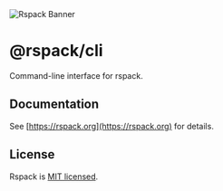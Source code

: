 <picture>
  <source media="(prefers-color-scheme: dark)" srcset="https://lf3-static.bytednsdoc.com/obj/eden-cn/rjhwzy/ljhwZthlaukjlkulzlp/rspack-banner-1610-dark.png">
  <img alt="Rspack Banner" src="https://lf3-static.bytednsdoc.com/obj/eden-cn/rjhwzy/ljhwZthlaukjlkulzlp/rspack-banner-1610.png">
</picture>

# @rspack/cli

Command-line interface for rspack.

## Documentation

See [https://rspack.org](https://rspack.org) for details.

## License

Rspack is [MIT licensed](https://github.com/web-infra-dev/rspack/blob/main/LICENSE).
